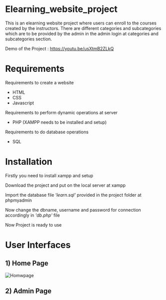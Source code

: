# Elearning_website_project
This is an elearning website project where users can enroll to the courses created by the instructors. There are different categories and subcategories which are to be provided by the admin in the admin login at categories and subcategories section.

Demo of the Project : https://youtu.be/usXtmB2ZLkQ

# Requirements
Requirements to create a website

- HTML
- CSS
- Javascript

Requirements to perform dynamic operations at server

- PHP (XAMPP needs to be installed and setup)

Requirements to do database operations
- SQL

# Installation

Firstly you need to install xampp and setup

Download the project and put on the local server at xampp

Import the database file *'learn.sql'* provided in the project folder at phpmyadmin

Now change the dbname, username and password for connection accordingly in *'db.php'* file

Now Project is ready to use

# User Interfaces

## 1) Home Page 

![Homwpage](https://github.com/vinay-alt/Elearning_website_project/blob/main/elearning.png)



## 2) Admin Page

